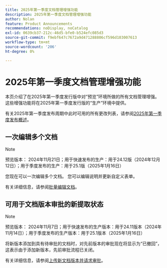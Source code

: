 ```yaml
---
title: 2025年第一季度文档管理增强功能
description: 2025年第一季度文档管理增强功能
author: Nolan
feature: Product Announcements
recommendations: noDisplay, noCatalog
exl-id: 0639cb37-212c-46d5-bfe0-b524efc085d3
source-git-commit: f9ebf647c7672a9d471288806cf596d103007613
workflow-type: tm+mt
source-wordcount: '206'
ht-degree: 0%

---
```


# 2025年第一季度文档管理增强功能

本页介绍了在2025年第一季度发行版中对“预览”环境所做的所有文档管理增强。 这些增强功能将在2025年第一季度发行版的“生产”环境中提供。

有关2025年第一季度发布周期中此时可用的所有更改列表，请参阅[&#x200B; 2025年第一季度发布概述](/help/quicksilver/product-announcements/product-releases/25-q1-release-activity/25-q1-release-overview.md)。

## 一次编辑多个文档

>[!NOTE]
>
>预览版本： 2024年11月21日；用于快速发布的生产：用于24.12版（2024年12月12日）；用于季度发布的生产：用于25.1版（2025年1月16日）

您现在可以一次编辑多个文档。 您可以编辑说明并更新自定义表单。

有关详细信息，请参阅[批量编辑文档](/help/quicksilver/documents/managing-documents/bulk-edit-documents.md)。

## 可用于文档版本审批的新提取状态

>[!NOTE]
>
>预览版本： 2024年11月7日；用于快速发布的生产版本：用于24.11版本（2024年11月14日）；用于季度发布的生产版本：用于25.1版本（2025年1月16日）

将新版本添加到具有待审批的文档时，对先前版本的审批现在将显示为“已撤回”，这表示由于添加新版本，先前审批流程已关闭。

有关详细信息，请参阅[上传新文档版本并请求审批](/help/quicksilver/review-and-approve-work/document-reviews-and-approvals/manage-document-approvals/upload-new-doc-version.md)。
